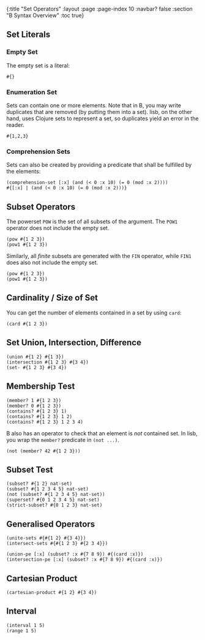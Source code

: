 {:title "Set Operators"
 :layout :page
 :page-index 10
 :navbar? false
 :section "B Syntax Overview"
 :toc true}



## Set Literals

### Empty Set 
The empty set is a literal:

```lisb
#{}
```

### Enumeration Set
Sets can contain one or more elements.
Note that in B, you may write duplicates that are removed (by putting them into a set).
lisb, on the other hand, uses Clojure sets to represent a set,
so duplicates yield an error in the reader.

```lisb
#{1,2,3}
```

### Comprehension Sets

Sets can also be created by providing a predicate that shall be fulfilled by the elements:


```lisb
(comprehension-set [:x] (and (< 0 :x 10) (= 0 (mod :x 2))))
#{[:x] | (and (< 0 :x 10) (= 0 (mod :x 2)))}
```



## Subset Operators

The powerset `POW` is the set of all subsets of the argument.
The `POW1` operator does not include the empty set.

```lisb
(pow #{1 2 3})
(pow1 #{1 2 3})
```

Similarly, all *finite* subsets are generated with the `FIN` operator,
while `FIN1` does also not include the empty set.
```lisb
(pow #{1 2 3})
(pow1 #{1 2 3})
```

## Cardinality / Size of Set

You can get the number of elements contained in a set by using `card`:

```lisb
(card #{1 2 3})
```

## Set Union, Intersection, Difference


```lisb
(union #{1 2} #{1 3})
(intersection #{1 2 3} #{3 4})
(set- #{1 2 3} #{3 4})
```

## Membership Test

```lisb
(member? 1 #{1 2 3})
(member? 0 #{1 2 3})
(contains? #{1 2 3} 1)
(contains? #{1 2 3} 1 2)
(contains? #{1 2 3} 1 2 3 4)
```

B also has an operator to check that an element is *not* contained set.
In lisb, you wrap the `member?` predicate in `(not ...)`.

```lisb
(not (member? 42 #{1 2 3}))
```

## Subset Test

```lisb
(subset? #{1 2} nat-set)
(subset? #{1 2 3 4 5} nat-set)
(not (subset? #{1 2 3 4 5} nat-set))
(superset? #{0 1 2 3 4 5} nat-set)
(strict-subset? #{0 1 2 3} nat-set)
```

## Generalised Operators

```lisb
(unite-sets #{#{1 2} #{3 4}})
(intersect-sets #{#{1 2 3} #{2 3 4}})
```

```lisb
(union-pe [:x] (subset? :x #{7 8 9}) #{(card :x)})
(intersection-pe [:x] (subset? :x #{7 8 9}) #{(card :x)})
```


## Cartesian Product

```lisb
(cartesian-product #{1 2} #{3 4})
```


## Interval

```lisb
(interval 1 5)
(range 1 5)
```
